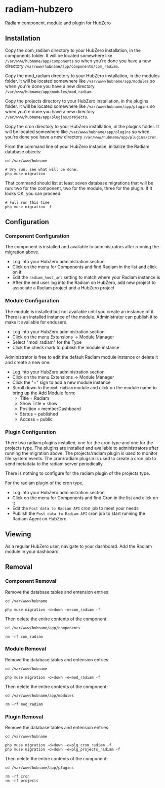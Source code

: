 # radiam-hubzero

Radiam component, module and plugin for HubZero

## Installation

Copy the com_radiam directory to your HubZero installation, in the components folder.  It will be located somewhere like `/var/www/hubname/app/components` so when you're done you have a new directory `/var/www/hubname/app/components/com_radiam`.

Copy the mod_radiam directory to your HubZero installation, in the modules folder.  It will be located somewhere like `/var/www/hubname/app/modules` so when you're done you have a new directory `/var/www/hubname/app/modules/mod_radiam`.

Copy the projects directory to your HubZero installation, in the plugins folder.  It will be located somewhere like `/var/www/hubname/app/plugins` so when you're done you have a new directory `/var/www/hubname/app/plugins/projects`. 

Copy the cron directory to your HubZero installation, in the plugins folder.  It will be located somewhere like `/var/www/hubname/app/plugins` so when you're done you have a new directory `/var/www/hubname/app/plugins/cron`. 

From the command line of your HubZero instance, initialize the Radiam database objects:

```
cd /var/www/hubname

# Dry run, see what will be done:
php muse migration
```

That command should list at least seven database migrations that will be run: two for the component, two for the module, three for the plugin.  If it looks OK, you can proceed:

```
# Full run this time
php muse migration -f
```

## Configuration

### Component Configuration

The component is installed and available to administrators after running the migration above.  

- Log into your HubZero administration section
- Click on the menu for Components and find Radiam in the list and click on it
- Edit the `radiam_host_url` setting to match where your Radiam instance is
- After the end user log into the Radiam on HubZero, add new project to associate a Radiam project and a HubZero project

### Module Configuration

The module is installed but not available until you create an instance of it. There is an installed instance of the module. Administrator can publish it to make it available for endusers. 

- Log into your HubZero administration section
- Click on the menu Extensions -> Module Manager
- Select "mod_radiam" for the Type
- Click the check mark to publish the module instance

Administrator is free to edit the default Radiam module instance or delete it and create a new one. 

- Log into your HubZero administration section
- Click on the menu Extensions -> Module Manager
- Click the "+" sign to add a new module instance
- Scroll down to the `mod_radiam` module and click on the module name to bring up the Add Module form:
    - Title = Radiam
    - Show Title = show
    - Position = memberDashboard
    - Status = published
    - Access = public

### Plugin Configuration

There two radiam plugins installed, one for the cron type and one for the projects type. The plugins are installed and available to administrators after running the migration above. The projects/radiam plugin is used to monitor file system events. The cron/radiam plugsin is used to create a cron job to send metadata to the radiam server periodically. 

There is nothing to configure for the radiam plugin of the projects type.

For the radiam plugin of the cron type,

- Log into your HubZero administration section
- Click on the menu for Components and find Cron in the list and click on it
- Edit the `Post data to Radiam API` cron job to meet your needs 
- Publish the `Post data to Radiam API` cron job to start running the Radiam Agent on HubZero

## Viewing

As a regular HubZero user, navigate to your dashboard.  Add the Radiam module in your dashboard.


## Removal

### Component Removal

Remove the database tables and entension entries:

```
cd /var/www/hubname

php muse migration -d=down -e=com_radiam -f
```

Then delete the entire contents of the component:

```
cd /var/www/hubname/app/components

rm -rf com_radiam
```

### Module Removal

Remove the database tables and entension entries:

```
cd /var/www/hubname

php muse migration -d=down -e=mod_radiam -f
```

Then delete the entire contents of the component:

```
cd /var/www/hubname/app/modules

rm -rf mod_radiam
```

### Plugin Removal

Remove the database tables and entension entries:

```
cd /var/www/hubname

php muse migration -d=down -e=plg_cron_radiam -f
php muse migration -d=down -e=plg_projects_radiam -f
```

Then delete the entire contents of the component:

```
cd /var/www/hubname/app/plugins

rm -rf cron
rm -rf projects
```
